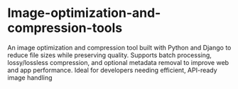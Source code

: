 # Image-optimization-and-compression-tools
An image optimization and compression tool built with Python and Django to reduce file sizes while preserving quality. Supports batch processing, lossy/lossless compression, and optional metadata removal to improve web and app performance. Ideal for developers needing efficient, API-ready image handling
